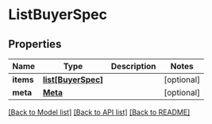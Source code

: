 # ListBuyerSpec

## Properties
Name | Type | Description | Notes
------------ | ------------- | ------------- | -------------
**items** | [**list[BuyerSpec]**](BuyerSpec.md) |  | [optional] 
**meta** | [**Meta**](Meta.md) |  | [optional] 

[[Back to Model list]](../README.md#documentation-for-models) [[Back to API list]](../README.md#documentation-for-api-endpoints) [[Back to README]](../README.md)


